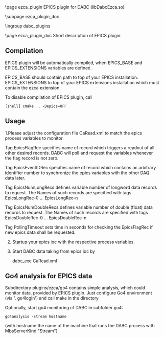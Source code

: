 \page ezca_plugin  EPICS plugin for DABC (libDabcEzca.so)

\subpage ezca_plugin_doc

\ingroup dabc_plugins


\page ezca_plugin_doc Short description of EPICS plugin

## Compilation
EPICS plugin will be automatically compiled, when EPICS_BASE and
EPICS_EXTENSIONS variables are defined.

EPICS_BASE should contain path to top of your EPICS installation.
EPICS_EXTENSIONS to top of your EPICS extensions installation
which must contain the ezca extension.

To disable compilation of EPICS plugin, call

    [shell] cmake .. -Depics=OFF


## Usage

1.Please adjust the configuration file CaRead.xml to match the epics process variables to monitor.

Tag EpicsFlagRec specifies name of record which triggers a readout of all other desired records.
DABC will poll and request the variables whenever the flag record is not zero.

Tag EpicsEventIDRec specifies name of record which contains an arbitrary identifier number
to synchronize the epics variables with the other DAQ data later.

Tag EpicsNumLongRecs defines variable number of longword data records to request.
The Names of such records are specified with tags EpicsLongRec-0 ... EpicsLongRec-n

Tag EpicsNumDoubleRecs defines variable number of double (float) data records to request.
The Names of such records are specified with tags EpicsDoubleRec-0 ... EpicsDoubleRec-n

Tag PollingTimeout sets time in seconds for checking the EpicsFlagRec if new epics data shall be requested.

2. Startup your epics ioc with the respective process variables.

3. Start DABC data taking from epics ioc by

    dabc_exe CaRead.xml



## Go4 analysis for EPICS data
Subdirectory plugins/ezca/go4 contains simple analysis,
which could monitor data, provided by EPICS plugin.
Just configure Go4 environment (via  '. go4login') and call make in the directory

Optionally, start go4 monitoring of DABC in subfolder go4:

    go4analysis -stream hostname

(with hostname the name of the machine that runs the DABC process with MbsServerKind "Stream")
